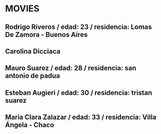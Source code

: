 # MOVIES
## Rodrigo Riveros / edad: 23 / residencia: Lomas De Zamora - Buenos Aires
## Carolina Dicciaca
## Mauro Suarez / edad: 28 / residencia: san antonio de padua
## Esteban Augieri / edad: 30 / residencia: tristan suarez
## Maria Clara Zalazar / edad: 33 / residencia: Villa Ángela - Chaco

